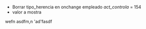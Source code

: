 * Borrar tipo_herencia en onchange empleado *act_controla* = 154
* valor a mostra 

wefn asdfm,n  'ad'fasdf 








